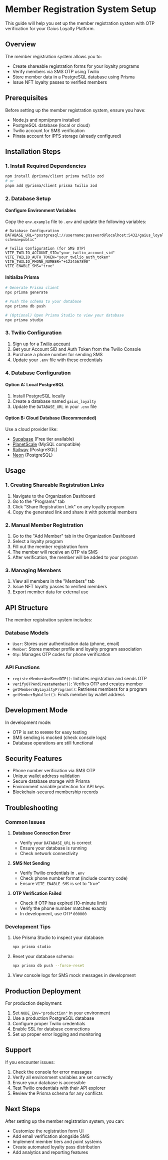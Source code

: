 # Member Registration System Setup

This guide will help you set up the member registration system with OTP verification for your Gaius Loyalty Platform.

## Overview

The member registration system allows you to:
- Create shareable registration forms for your loyalty programs
- Verify members via SMS OTP using Twilio
- Store member data in a PostgreSQL database using Prisma
- Issue NFT loyalty passes to verified members

## Prerequisites

Before setting up the member registration system, ensure you have:
- Node.js and npm/pnpm installed
- PostgreSQL database (local or cloud)
- Twilio account for SMS verification
- Pinata account for IPFS storage (already configured)

## Installation Steps

### 1. Install Required Dependencies

```bash
npm install @prisma/client prisma twilio zod
# or
pnpm add @prisma/client prisma twilio zod
```

### 2. Database Setup

#### Configure Environment Variables

Copy the `env.example` file to `.env` and update the following variables:

```env
# Database Configuration
DATABASE_URL="postgresql://username:password@localhost:5432/gaius_loyalty?schema=public"

# Twilio Configuration (for SMS OTP)
VITE_TWILIO_ACCOUNT_SID="your_twilio_account_sid"
VITE_TWILIO_AUTH_TOKEN="your_twilio_auth_token"
VITE_TWILIO_PHONE_NUMBER="+1234567890"
VITE_ENABLE_SMS="true"
```

#### Initialize Prisma

```bash
# Generate Prisma client
npx prisma generate

# Push the schema to your database
npx prisma db push

# (Optional) Open Prisma Studio to view your database
npx prisma studio
```

### 3. Twilio Configuration

1. Sign up for a [Twilio account](https://www.twilio.com/try-twilio)
2. Get your Account SID and Auth Token from the Twilio Console
3. Purchase a phone number for sending SMS
4. Update your `.env` file with these credentials

### 4. Database Configuration

#### Option A: Local PostgreSQL
1. Install PostgreSQL locally
2. Create a database named `gaius_loyalty`
3. Update the `DATABASE_URL` in your `.env` file

#### Option B: Cloud Database (Recommended)
Use a cloud provider like:
- [Supabase](https://supabase.com/) (Free tier available)
- [PlanetScale](https://planetscale.com/) (MySQL compatible)
- [Railway](https://railway.app/) (PostgreSQL)
- [Neon](https://neon.tech/) (PostgreSQL)

## Usage

### 1. Creating Shareable Registration Links

1. Navigate to the Organization Dashboard
2. Go to the "Programs" tab
3. Click "Share Registration Link" on any loyalty program
4. Copy the generated link and share it with potential members

### 2. Manual Member Registration

1. Go to the "Add Member" tab in the Organization Dashboard
2. Select a loyalty program
3. Fill out the member registration form
4. The member will receive an OTP via SMS
5. After verification, the member will be added to your program

### 3. Managing Members

1. View all members in the "Members" tab
2. Issue NFT loyalty passes to verified members
3. Export member data for external use

## API Structure

The member registration system includes:

### Database Models
- `User`: Stores user authentication data (phone, email)
- `Member`: Stores member profile and loyalty program association
- `Otp`: Manages OTP codes for phone verification

### API Functions
- `registerMemberAndSendOTP()`: Initiates registration and sends OTP
- `verifyOTPAndCreateMember()`: Verifies OTP and creates member
- `getMembersByLoyaltyProgram()`: Retrieves members for a program
- `getMemberByWallet()`: Finds member by wallet address

## Development Mode

In development mode:
- OTP is set to `000000` for easy testing
- SMS sending is mocked (check console logs)
- Database operations are still functional

## Security Features

- Phone number verification via SMS OTP
- Unique wallet address validation
- Secure database storage with Prisma
- Environment variable protection for API keys
- Blockchain-secured membership records

## Troubleshooting

### Common Issues

1. **Database Connection Error**
   - Verify your `DATABASE_URL` is correct
   - Ensure your database is running
   - Check network connectivity

2. **SMS Not Sending**
   - Verify Twilio credentials in `.env`
   - Check phone number format (include country code)
   - Ensure `VITE_ENABLE_SMS` is set to "true"

3. **OTP Verification Failed**
   - Check if OTP has expired (10-minute limit)
   - Verify the phone number matches exactly
   - In development, use OTP `000000`

### Development Tips

1. Use Prisma Studio to inspect your database:
   ```bash
   npx prisma studio
   ```

2. Reset your database schema:
   ```bash
   npx prisma db push --force-reset
   ```

3. View console logs for SMS mock messages in development

## Production Deployment

For production deployment:

1. Set `NODE_ENV="production"` in your environment
2. Use a production PostgreSQL database
3. Configure proper Twilio credentials
4. Enable SSL for database connections
5. Set up proper error logging and monitoring

## Support

If you encounter issues:
1. Check the console for error messages
2. Verify all environment variables are set correctly
3. Ensure your database is accessible
4. Test Twilio credentials with their API explorer
5. Review the Prisma schema for any conflicts

## Next Steps

After setting up the member registration system, you can:
- Customize the registration form UI
- Add email verification alongside SMS
- Implement member tiers and point systems
- Create automated loyalty pass distribution
- Add analytics and reporting features 